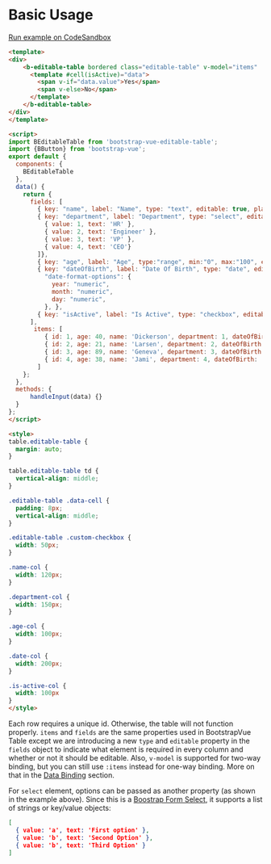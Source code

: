 # Basic Usage

[Run example on CodeSandbox](https://codesandbox.io/s/bootstrap-vue-editable-table-wx012?file=/src/App.vue)
```html
<template>
<div>
    <b-editable-table bordered class="editable-table" v-model="items" :fields="fields" @input-change="handleInput">
      <template #cell(isActive)="data">
        <span v-if="data.value">Yes</span>
        <span v-else>No</span>
      </template>
    </b-editable-table>
</div>
</template>

<script>
import BEditableTable from 'bootstrap-vue-editable-table';
import {BButton} from 'bootstrap-vue';
export default {
  components: {
    BEditableTable
  },
  data() {
    return {
      fields: [
        { key: "name", label: "Name", type: "text", editable: true, placeholder: "Enter Name...", class: "name-col"},
        { key: "department", label: "Department", type: "select", editable: true, class: "department-col" , options: [
          { value: 1, text: 'HR' },
          { value: 2, text: 'Engineer' },
          { value: 3, text: 'VP' },
          { value: 4, text: 'CEO'}
        ]},
        { key: "age", label: "Age", type:"range", min:"0", max:"100", editable: true, placeholder: "Enter Age...", class: "age-col" },
        { key: "dateOfBirth", label: "Date Of Birth", type: "date", editable: true, class: "date-col", locale: "en",
          "date-format-options": {
            year: "numeric",
            month: "numeric",
            day: "numeric",
          }, },
        { key: "isActive", label: "Is Active", type: "checkbox", editable: true, class: "is-active-col" }
      ],
       items: [
          { id: 1, age: 40, name: 'Dickerson', department: 1, dateOfBirth: '1984-05-20', isActive: true },
          { id: 2, age: 21, name: 'Larsen', department: 2, dateOfBirth: '1972-07-25', isActive: false },
          { id: 3, age: 89, name: 'Geneva', department: 3, dateOfBirth: '1981-02-02', isActive: false },
          { id: 4, age: 38, name: 'Jami', department: 4, dateOfBirth: '1964-10-19', isActive: true },
        ]
    };
  },
  methods: {
      handleInput(data) {}
  }
};
</script>

<style>
table.editable-table {
  margin: auto;
}

table.editable-table td {
  vertical-align: middle;
}

.editable-table .data-cell {
  padding: 8px;
  vertical-align: middle;
}

.editable-table .custom-checkbox {
  width: 50px;
}

.name-col {
  width: 120px;
}

.department-col {
  width: 150px;
}

.age-col {
  width: 100px;
}

.date-col {
  width: 200px;
}

.is-active-col {
  width: 100px
}
</style>
```
Each row requires a unique id. Otherwise, the table will not function properly. `items` and `fields` are the same properties used in BootstrapVue Table except we are introducing a new `type` and `editable` property in the `fields` object to indicate what element is required in every column and whether or not it should be editable. Also, `v-model` is supported for two-way binding, but you can still use `:items` instead for one-way binding. More on that in the [Data Binding](#data-binding) section.

For `select` element, options can be passed as another property (as shown in the example above). Since this is a [Boostrap Form Select](https://bootstrap-vue.org/docs/components/form-select), it supports a list of strings or key/value objects:

```json
[
  { value: 'a', text: 'First option' },
  { value: 'b', text: 'Second Option' },
  { value: 'b', text: 'Third Option' }
]
```